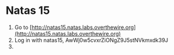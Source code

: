 # Natas 15

1. Go to [http://natas15.natas.labs.overthewire.org](http://natas15.natas.labs.overthewire.org)
2. Log in with natas15, AwWj0w5cvxrZiONgZ9J5stNVkmxdk39J
3. 
